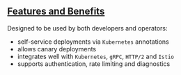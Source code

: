 ## [Features and Benefits](https://www.getambassador.io/about/features-and-benefits)

Designed to be used by both developers and operators:
* self-service deployments via `Kubernetes` annotations
* allows canary deployments
* integrates well with `Kubernetes`, `gRPC`, `HTTP/2` and `Istio`
* supports authentication, rate limiting and diagnostics
